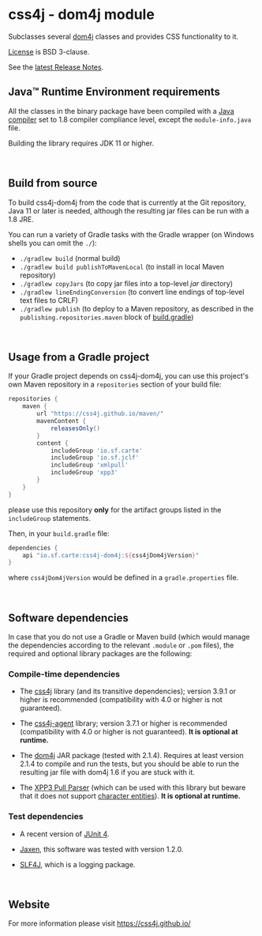 # css4j - dom4j module

Subclasses several [dom4j](https://dom4j.github.io/) classes and provides CSS functionality to it.

[License](LICENSE.txt) is BSD 3-clause.

See the [latest Release Notes](RELEASE_NOTES.md).

## Java™ Runtime Environment requirements
All the classes in the binary package have been compiled with a [Java compiler](https://adoptium.net/)
set to 1.8 compiler compliance level, except the `module-info.java` file.

Building the library requires JDK 11 or higher.

<br/>

## Build from source
To build css4j-dom4j from the code that is currently at the Git repository, Java
11 or later is needed, although the resulting jar files can be run with a 1.8 JRE.

You can run a variety of Gradle tasks with the Gradle wrapper (on Windows shells you can omit the `./`):

- `./gradlew build` (normal build)
- `./gradlew build publishToMavenLocal` (to install in local Maven repository)
- `./gradlew copyJars` (to copy jar files into a top-level _jar_ directory)
- `./gradlew lineEndingConversion` (to convert line endings of top-level text files to CRLF)
- `./gradlew publish` (to deploy to a Maven repository, as described in the `publishing.repositories.maven` block of
[build.gradle](https://github.com/css4j/css4j-dom4j/blob/master/build.gradle))

<br/>

## Usage from a Gradle project
If your Gradle project depends on css4j-dom4j, you can use this project's own Maven repository in a `repositories` section of
your build file:
```groovy
repositories {
    maven {
        url "https://css4j.github.io/maven/"
        mavenContent {
            releasesOnly()
        }
        content {
            includeGroup 'io.sf.carte'
            includeGroup 'io.sf.jclf'
            includeGroup 'xmlpull'
            includeGroup 'xpp3'
        }
    }
}
```
please use this repository **only** for the artifact groups listed in the `includeGroup` statements.

Then, in your `build.gradle` file:
```groovy
dependencies {
    api "io.sf.carte:css4j-dom4j:${css4jDom4jVersion}"
}
```
where `css4jDom4jVersion` would be defined in a `gradle.properties` file.

<br/>

## Software dependencies

In case that you do not use a Gradle or Maven build (which would manage the
dependencies according to the relevant `.module` or `.pom` files), the required
and optional library packages are the following:

### Compile-time dependencies

- The [css4j](https://github.com/css4j/css4j/releases) library (and its transitive
  dependencies); version 3.9.1 or higher is recommended (compatibility with 4.0 or
  higher is not guaranteed).

- The [css4j-agent](https://github.com/css4j/css4j-agent/releases) library;
  version 3.7.1 or higher is recommended (compatibility with 4.0 or higher is
  not guaranteed). **It is optional at runtime.**

- The [dom4j](https://github.com/dom4j/dom4j) JAR package (tested with 2.1.4).
  Requires at least version 2.1.4 to compile and run the tests, but you
  should be able to run the resulting jar file with dom4j 1.6 if you are stuck with it.

- The [XPP3 Pull Parser](https://github.com/xmlpull-xpp3/xmlpull-xpp3) (which
  can be used with this library but beware that it does not support [character
  entities](https://dev.w3.org/html5/html-author/charref)).
  **It is optional at runtime.**

### Test dependencies

- A recent version of [JUnit 4](https://junit.org/junit4/).

- [Jaxen](https://github.com/jaxen-xpath/jaxen), this software was tested with
  version 1.2.0.

- [SLF4J](http://www.slf4j.org/), which is a logging package.

<br/>

## Website
For more information please visit https://css4j.github.io/
